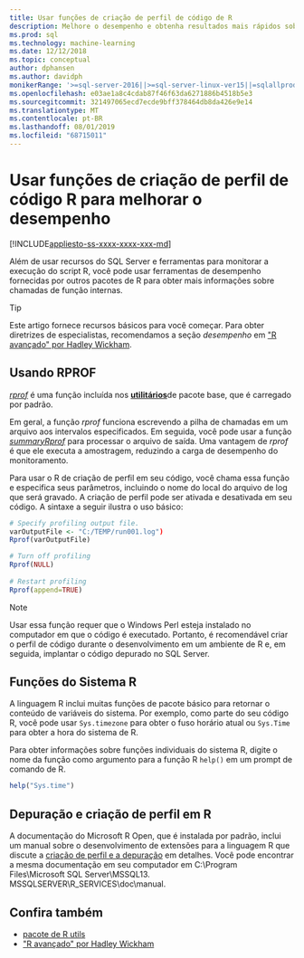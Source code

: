 ```yaml
---
title: Usar funções de criação de perfil de código de R
description: Melhore o desempenho e obtenha resultados mais rápidos sobre cálculos de R em SQL Server usando funções de criação de perfil de R para retornar informações sobre chamadas de função internas.
ms.prod: sql
ms.technology: machine-learning
ms.date: 12/12/2018
ms.topic: conceptual
author: dphansen
ms.author: davidph
monikerRange: '>=sql-server-2016||>=sql-server-linux-ver15||=sqlallproducts-allversions'
ms.openlocfilehash: e03ae1a8c4cdab87f46f63da6271886b4518b5e3
ms.sourcegitcommit: 321497065ecd7ecde9bff378464db8da426e9e14
ms.translationtype: MT
ms.contentlocale: pt-BR
ms.lasthandoff: 08/01/2019
ms.locfileid: "68715011"
---
```

# <a name="use-r-code-profiling-functions-to-improve-performance"></a>Usar funções de criação de perfil de código R para melhorar o desempenho
[!INCLUDE[appliesto-ss-xxxx-xxxx-xxx-md](../../includes/appliesto-ss-xxxx-xxxx-xxx-md.md)]

Além de usar recursos do SQL Server e ferramentas para monitorar a execução do script R, você pode usar ferramentas de desempenho fornecidas por outros pacotes de R para obter mais informações sobre chamadas de função internas. 

> [!TIP]
> Este artigo fornece recursos básicos para você começar. Para obter diretrizes de especialistas, recomendamos a seção *desempenho* em ["R avançado" por Hadley Wickham](http://adv-r.had.co.nz).

## <a name="using-rprof"></a>Usando RPROF

[*rprof*](https://www.rdocumentation.org/packages/utils/versions/3.5.1/topics/Rprof) é uma função incluída nos [**utilitários**](https://www.rdocumentation.org/packages/utils/versions/3.5.1)de pacote base, que é carregado por padrão. 

Em geral, a função *rprof* funciona escrevendo a pilha de chamadas em um arquivo aos intervalos especificados. Em seguida, você pode usar a função [*summaryRprof*](https://www.rdocumentation.org/packages/utils/versions/3.5.1/topics/summaryRprof) para processar o arquivo de saída. Uma vantagem de *rprof* é que ele executa a amostragem, reduzindo a carga de desempenho do monitoramento.

Para usar o R de criação de perfil em seu código, você chama essa função e especifica seus parâmetros, incluindo o nome do local do arquivo de log que será gravado. A criação de perfil pode ser ativada e desativada em seu código. A sintaxe a seguir ilustra o uso básico: 

```R
# Specify profiling output file.
varOutputFile <- "C:/TEMP/run001.log")
Rprof(varOutputFile)

# Turn off profiling
Rprof(NULL)
    
# Restart profiling
Rprof(append=TRUE)
```

> [!NOTE]
> Usar essa função requer que o Windows Perl esteja instalado no computador em que o código é executado. Portanto, é recomendável criar o perfil de código durante o desenvolvimento em um ambiente de R e, em seguida, implantar o código depurado no SQL Server.  


## <a name="r-system-functions"></a>Funções do Sistema R

A linguagem R inclui muitas funções de pacote básico para retornar o conteúdo de variáveis do sistema. Por exemplo, como parte do seu código R, você pode usar `Sys.timezone` para obter o fuso horário atual ou `Sys.Time` para obter a hora do sistema de R. 

Para obter informações sobre funções individuais do sistema R, digite o nome da função como argumento para a função R `help()` em um prompt de comando de R.

```R
help("Sys.time")
```

## <a name="debugging-and-profiling-in-r"></a>Depuração e criação de perfil em R

A documentação do Microsoft R Open, que é instalada por padrão, inclui um manual sobre o desenvolvimento de extensões para a linguagem R que discute a [criação de perfil e a depuração](https://cran.r-project.org/doc/manuals/r-release/R-exts.html#Debugging) em detalhes. Você pode encontrar a mesma documentação em seu computador em C:\Program Files\Microsoft SQL Server\MSSQL13. MSSQLSERVER\R_SERVICES\doc\manual.

## <a name="see-also"></a>Confira também

+ [pacote de R utils](https://www.rdocumentation.org/packages/utils/versions/3.5.1)
+ ["R avançado" por Hadley Wickham](http://adv-r.had.co.nz)
